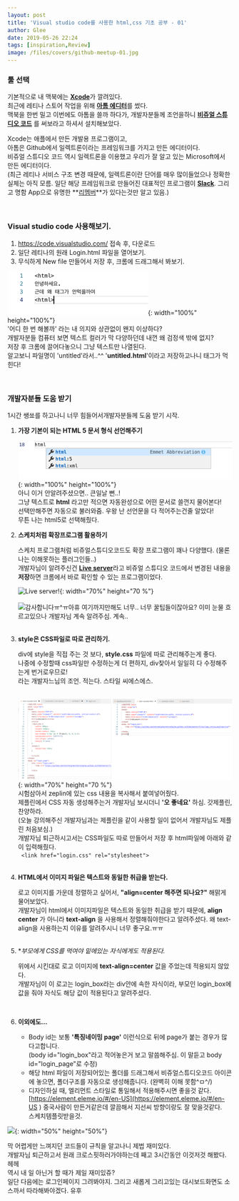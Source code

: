 ```yaml
---
layout: post
title: 'Visual studio code를 사용한 html,css 기초 공부 - 01'
author: Glee
date: 2019-05-26 22:24
tags: [inspiration,Review]
image: /files/covers/github-meetup-01.jpg
---
```


### 툴 선택

기본적으로 내 맥북에는 [**Xcode**](https://developer.apple.com/kr/xcode/)가 깔려있다. <br />최근에 레티나 스토어 작업을 위해 [**아톰 에디터**](https://atom.io/)를 썼다. <br />맥북을 한번 밀고 이번에도 아톰을 쓸까 하다가, 개발자분들께 조언을하니 [**비쥬얼 스튜디오 코드**](https://code.visualstudio.com/) 를 써보라고 하셔서 설치해보았다.

Xcode는 애플에서 만든 개발용 프로그램이고,<br />아톰은 Github에서 일렉트론이라는 프레임워크를 가지고 만든 에디터이다.<br />비쥬얼 스튜디오 코드 역시 일렉트론을 이용했고 우리가 잘 알고 있는 Microsoft에서 만든 에디터이다.<br />(최근 레티나 서비스 구조 변경 때문에, 일렉트론이란 단어를 매우 많이들었으나 정확한 실체는 아직 모름. 일단 해당 프레임워크로 만들어진 대표적인 프로그램이 [**Slack**](https://slack.com/intl/en-kr/). 그리고 명함 App으로 유명한 **[리멤버](https://rememberapp.co.kr/home)**가 있다는것만 알고 있음.)

<br />

### Visual studio code 사용해보기.

1. https://code.visualstudio.com/ 접속 후, 다운로드
2. 일단 레티나의 원래 Login.html 파일을 열어보기.
3. 무식하게 New file 만들어서 저장 후, 크롬에 드래그해서 봐보기.



![어라? 왜 태그가 안먹지?](/files/no-tag.png){: width="100%" height="100%"}<br />'어디 한 번 해볼까' 라는 내 의지와 상관없이 왠지 이상하다?<br />개발자분들 컴퓨터 보면 텍스트 컬러가 막 다양하던데 내껀 왜 검정색 밖에 없지?<br />저장 후 크롬에 끌어다놓으니 그냥 텍스트만 나열된다.<br />알고보니 파일명이 'untitled'라서..^^ '**untitled.html**'이라고 저장하고나니 태그가 먹힌다!

<br />

### 개발자분들 도움 받기

1시간 쌩쑈를 하고나니 너무 힘들어서개발자분들께 도움 받기 시작. <br />



1. **가장 기본이 되는 HTML 5 문서 형식 선언해주기**

   ![HTML만 입력하면…!](/files/announce-html5.png){: width="100%" height="100%"}<br />아니 이거 안알려주셨으면.. 큰일날 뻔..!<br />그냥 텍스트로 **html** 라고만 적으면 자동완성으로 어떤 문서로 쓸껀지 물어본다!<br />선택만해주면 자동으로 불러와줌. 우왕 난 선언문을 다 적어주는건줄 알았다!<br />무튼 나는 html5로 선택해줬다. <br /> 

2. **스케치처럼 확장프로그램 활용하기**

   스케치 프로그램처럼 비쥬얼스튜디오코드도 확장 프로그램이 꽤나 다양했다. (물론 나는 이해못하는 플러그인들..) <br />개발자님이 알려주신건 [**Live server**](https://marketplace.visualstudio.com/items?itemName=ritwickdey.LiveServer)라고 비쥬얼 스튜디오 코드에서 변경된 내용을 **저장**하면 크롬에서 바로 확인할 수 있는 프로그램이었다.

   ![Live server!](https://github.com/ritwickdey/vscode-live-server/raw/master/images/Screenshot/vscode-live-server-animated-demo.gif){: width="70%" height="70	%"} <br /><br />![감사합니다ㅠ^ㅠ](http://d.line-cdn.net/lf/picimg/content/20180601/20180515_BT21_Sticker_COOKY.gif)아휴 여기까지만해도 너무.. 너무 꿀팁들이잖아요? 이미 눈물 흐르고있으나 개발자님 계속 알려주심. 계속..<br /><br>

3. **style은 CSS파일로 따로 관리하기.**

   div에 style을 직접 주는 것 보다, **style.css** 파일에 따로 관리해주는게 좋다. <br />나중에 수정할때 css파일만 수정하는게 더 편하지, div찾아서 일일히 다 수정해주는게 번거로우므로!<br>라는 개발자느님의 조언. 적는다. 스타일 씨에스에스.<br><br>

   ![div에 style을 직접준거 / css파일을 불러온것](/files/simple-code.png){: width="70%" height="70	%"}<br />시험삼아서 zeplin에 있는 css 내용을 복사해서 붙여넣어줬다.<br />제플린에서 CSS 자동 생성해주는거 개발자님 보시더니 **'오 좋네요'** 하심. 갓제플린, 찬양하라.<br />(오늘 강의해주신 개발자님과는 제플린을 같이 사용할 일이 없어서 개발자님도 제플린 처음보심.)<br>개발자님 퇴근하시고서는 CSS파일도 따로 만들어서 저장 후 html파일에 아래와 같이 입력해줬다.<br />` <link href="login.css" rel="stylesheet">`<br /><br />

4. **HTML에서 이미지 파일은 텍스트와 동일한 취급을 받는다.**

   로고 이미지를 가운데 정렬하고 싶어서, **"align=center 해주면 되나요?"** 해맑게 물어보았다. <br />개발자님이 html에서 이미지파일은 텍스트와 동일한 취급을 받기 때문에, **align center** 가 아니라 **text-align** 을 사용해서 정렬해줘야한다고 알려주셨다. 왜 text-align을 사용하는지 이유를 알려주시니 너무 좋구요.ㅠㅠ<br /><br />

5. **부모에게 CSS를 먹여야 밑에있는 자식에게도 적용된다.*

   위에서 시킨대로 로고 이미지에  **text-align=center** 값을 주었는데 적용되지 않았다. <br />개발자님이 이 로고는 login_box라는 div안에 속한 자식이라, 부모인 login_box에 값을 줘야 자식도 해당 값이 적용된다고 알려주셨다. <br />

   <br />

   

6. **이외에도…**

   - Body id는 보통 **'특징네이밍 page'** 이런식으로 뒤에 page가 붙는 경우가 많다고합니다.<br />(body id="login_box"라고 적어놓은거 보고 말씀해주심. 이 말듣고 body id="login_page"로 수정)
   - 해당 html 파일이 저장되어있는 폴더를 드래그해서 비쥬얼스튜디오코드 아이콘에 놓으면, 폴더구조를 자동으로 생성해줍니다. (완벽히 이해 못함^ㅁ^/)
   - 디자인하실 때, 엘리먼트 스타일로 통일해서 적용해주시면 좋을것 같다.<br>[https://element.eleme.io/#/en-US](https://element.eleme.io/#/en-US ) 중국사람이 만든거같은데 깔끔해서 지선씨 방향이랑도 잘 맞을것같다.<br>스케치템플릿받을것.



![](http://d.line-cdn.net/lf/picimg/content/20180126/Total_02.gif){: width="50%" height="50%"}<br>

막 어렵게만 느껴지던 코드들이 규칙을 알고나니 제법 재미있다.<br>개발자님 퇴근하고서 원래 크로스핏하러가야하는데 째고 3시간동안 이것저것 해봤다. 헤헤 <br>역시 내 일 아닌거 할 때가 제일 재미있쥬?<br>일단 다음에는 로그인페이지 그려봐야지. 그리고 새롭게 그리고있는 대시보드화면도 소스까서 따라해봐야겠다. 유후



## 